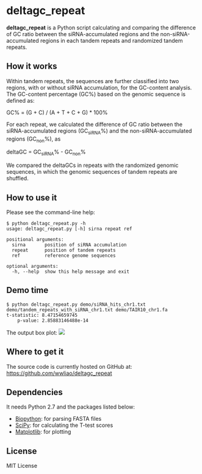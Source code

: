 # deltagc_repeat
**deltagc_repeat** is a Python script calculating and comparing the difference 
of GC ratio between the siRNA-accumulated regions and the non-siRNA-accumulated
 regions in each tandem repeats and randomized tandem repeats.

## How it works
Within tandem repeats, the sequences are further classified into two regions, 
with or without siRNA accumulation, for the GC-content analysis. The GC-content
percentage (GC%) based on the genomic sequence is defined as:

GC% = (G + C) / (A + T + C + G) * 100%

For each repeat, we calculated the difference of GC ratio between the 
siRNA-accumulated regions (GC<sub>siRNA</sub>%) and the non-siRNA-accumulated regions 
(GC<sub>non</sub>%), as 

deltaGC = GC<sub>siRNA</sub>% - GC<sub>non</sub>% 

We compared the deltaGCs in repeats with the randomized genomic sequences, in 
which the genomic sequences of tandem repeats are shuffled.

## How to use it
Please see the command-line help:

    $ python deltagc_repeat.py -h
    usage: deltagc_repeat.py [-h] sirna repeat ref

    positional arguments:
      sirna       position of siRNA accumulation
      repeat      position of tandem repeats
      ref         reference genome sequences
    
    optional arguments:
      -h, --help  show this help message and exit

## Demo time

    $ python deltagc_repeat.py demo/siRNA_hits_chr1.txt demo/tandem_repeats_with_siRNA_chr1.txt demo/TAIR10_chr1.fa
    t-statistic: 8.47154659745
        p-value: 2.85883146488e-14

The output box plot:
![](https://raw2.github.com/wwliao/deltagc_repeat/master/demo/deltagc_boxplot.png)

## Where to get it
The source code is currently hosted on GitHub at: 
https://github.com/wwliao/deltagc_repeat

## Dependencies
It needs Python 2.7 and the packages listed below:
- [Biopython](www.biopython.org/): for parsing FASTA files
- [SciPy](http://www.scipy.org): for calculating the T-test scores
- [Matplotlib](http://matplotlib.sourceforge.net/): for plotting


## License
MIT License
